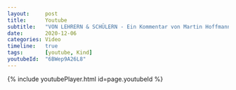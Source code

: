 ```yaml
---
layout:     post
title:      Youtube
subtitle:   "VON LEHRERN & SCHÜLERN - Ein Kommentar von Martin Hoffmann"
date:       2020-12-06
categories: Video
timeline:   true
tags:       [youtube, Kind]
youtubeId:  "6BWep9A26L8"
---
```


{% include youtubePlayer.html id=page.youtubeId %}
